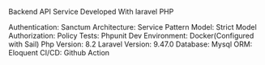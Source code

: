 <p>Backend API Service Developed With <a href="https://laravel.com"></a>laravel PHP</p>

Authentication: Sanctum
Architecture: Service Pattern
Model: Strict Model
Authorization: Policy
Tests: Phpunit
Dev Environment: Docker(Configured with Sail)
Php Version: 8.2
Laravel Version: 9.47.0
Database: Mysql
ORM: Eloquent
CI/CD: Github Action
